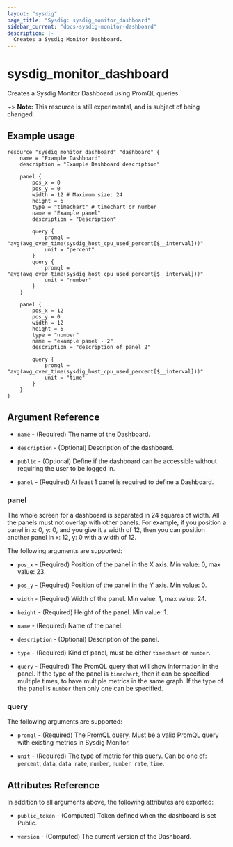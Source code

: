 ```yaml
---
layout: "sysdig"
page_title: "Sysdig: sysdig_monitor_dashboard"
sidebar_current: "docs-sysdig-monitor-dashboard"
description: |-
  Creates a Sysdig Monitor Dashboard.
---
```


# sysdig\_monitor\_dashboard

Creates a Sysdig Monitor Dashboard using PromQL queries.

~> **Note:** This resource is still experimental, and is subject of being changed.

## Example usage

```hcl
resource "sysdig_monitor_dashboard" "dashboard" {
	name = "Example Dashboard"
	description = "Example Dashboard description"

	panel {
		pos_x = 0
		pos_y = 0
		width = 12 # Maximum size: 24
		height = 6
		type = "timechart" # timechart or number
		name = "Example panel"
		description = "Description"

		query {
			promql = "avg(avg_over_time(sysdig_host_cpu_used_percent[$__interval]))"
			unit = "percent"
		}
		query {
			promql = "avg(avg_over_time(sysdig_host_cpu_used_percent[$__interval]))"
			unit = "number"
		}
	}

	panel {
		pos_x = 12
		pos_y = 0
		width = 12
		height = 6
		type = "number"
		name = "example panel - 2"
		description = "description of panel 2"

		query {
			promql = "avg(avg_over_time(sysdig_host_cpu_used_percent[$__interval]))"
			unit = "time"
		}
	}
}
```

## Argument Reference


* `name` - (Required) The name of the Dashboard.

* `description` - (Optional) Description of the dashboard.

* `public` - (Optional) Define if the dashboard can be accessible without requiring the user to be logged in.

* `panel` - (Required) At least 1 panel is required to define a Dashboard.

### panel

The whole screen for a dashboard is separated in 24 squares of width. All the panels must not
overlap with other panels.
For example, if you position a panel in x: 0, y: 0, and you give it a width of 12, 
then you can position another panel in x: 12, y: 0 with a width of 12.

The following arguments are supported:

* `pos_x` - (Required) Position of the panel in the X axis. Min value: 0, max value: 23.

* `pos_y` - (Required) Position of the panel in the Y axis. Min value: 0.

* `width` - (Required) Width of the panel. Min value: 1, max value: 24. 

* `height` - (Required) Height of the panel. Min value: 1.

* `name` - (Required) Name of the panel.

* `description` - (Optional) Description of the panel.

* `type` - (Required) Kind of panel, must be either `timechart` or `number`.

* `query` - (Required) The PromQL query that will show information in the panel. 
            If the type of the panel is `timechart`, then it can be specified multiple 
            times, to have multiple metrics in the same graph.
            If the type of the panel is `number` then only one can be specified.


### query 

The following arguments are supported:

* `promql` - (Required) The PromQL query. Must be a valid PromQL query with existing
             metrics in Sysdig Monitor.
             
* `unit` - (Required) The type of metric for this query. Can be one of: `percent`, `data`, `data rate`, 
            `number`, `number rate`, `time`.

## Attributes Reference

In addition to all arguments above, the following attributes are exported:

* `public_token` - (Computed) Token defined when the dashboard is set Public.

* `version` - (Computed)  The current version of the Dashboard.
